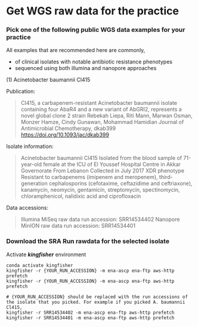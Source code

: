 
# Get WGS raw data for the practice

### Pick one of the following public WGS data examples for your practice

All examples that are recommended here are commonly,
- of clinical isolates with notable antibiotic resistance phenotypes
- sequenced using both illumina and nanopore approaches


(1) Acinetobacter baumannii Cl415

Publication:
> Cl415, a carbapenem-resistant Acinetobacter baumannii isolate containing four AbaR4 and a new variant of AbGRI2, represents a novel global clone 2 strain 
> Rebekah Liepa, Riti Mann, Marwan Osman, Monzer Hamze, Cindy Gunawan, Mohammad Hamidian
> Journal of Antimicrobial Chemotherapy, dkab399
> https://doi.org/10.1093/jac/dkab399

Isolate information:
> Acinetobacter baumannii Cl415
> Isolated from the blood sample of 71-year-old female at the ICU of El Youssef Hospital Centre in Akkar Governorate
> From Lebanon
> Collected in July 2017
> XDR phenotype
> Resistant to carbapenems (imipenem and meropenem), third-generation cephalosporins (cefotaxime, ceftazidime and ceftriaxone), kanamycin, neomycin, gentamicin, streptomycin, spectinomycin, chloramphenicol, nalidixic acid and ciprofloxacin

Data accessions:
> Illumina MiSeq raw data run accession: SRR14534402
> Nanopore MinION raw data run accession: SRR14534401



### Download the SRA Run rawdata for the selected isolate

Activate __*kingfisher*__ environment

```
conda activate kingfisher
kingfisher -r {YOUR_RUN_ACCESSION} -m ena-ascp ena-ftp aws-http prefetch
kingfisher -r {YOUR_RUN_ACCESSION} -m ena-ascp ena-ftp aws-http prefetch

# {YOUR_RUN_ACCESSION} should be replaced with the run accessions of the isolate that you picked. For example if you picked A. baumannii Cl415,
kingfisher -r SRR14534402 -m ena-ascp ena-ftp aws-http prefetch
kingfisher -r SRR14534401 -m ena-ascp ena-ftp aws-http prefetch

```
